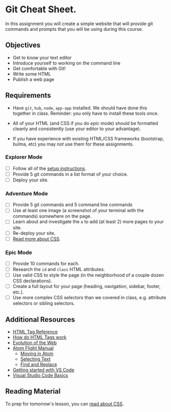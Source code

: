 # Git Cheat Sheet.

In this assignment you will create a simple website that will provide git commands and prompts that you will be using during this course.  

## Objectives

- Get to know your text editor
- Introduce yourself to working on the command line
- Get comfortable with Git!
- Write some HTML
- Publish a web page

## Requirements

- Have `git`, `hub`, `node`, `app-app` installed. We should have done this together in class. Reminder: you only have to install these tools once.

- All of your HTML (and CSS if you do _epic_ mode) should be formatted cleanly and consistently (use your editor to your advantage).

- If you have experience with existing HTML/CSS frameworks (bootstrap, bulma, etc) you may _not_ use them for these assignments.

### Explorer Mode

- [ ] Follow all of the [setup instructions](https://suncoast.io/handbook/tools/assignment-setup).
- [ ] Provide 5 git commands in a list format of your choice.
- [ ] Deploy your site.

### Adventure Mode

- [ ] Provide 5 git commands and 5 command line commands
- [ ] Use at least one image (a screenshot of your terminal with the commands) somewhere on the page.
- [ ] Learn about and investigate the `a` to add (at least 2) more pages to your site.
- [ ] Re-deploy your site.
- [ ] [Read more about CSS](https://developer.mozilla.org/en-US/docs/Learn/CSS/Introduction_to_CSS).

### Epic Mode

- [ ] Provide 10 commands for each.
- [ ] Research the `id` and `class` HTML attributes.
- [ ] Use valid CSS to style the page (in the neighborhood of a couple dozen CSS declarations).
- [ ] Create a full layout for your page (heading, navigation, sidebar, footer, etc.).
- [ ] Use more complex CSS selectors than we covered in class, e.g. attribute selectors or sibling selectors.

## Additional Resources

- [HTML Tag Reference](https://developer.mozilla.org/en-US/docs/Web/HTML/Element)
- [How do HTML Tags work](https://developer.mozilla.org/en-US/Learn/HTML/HTML_tags)
- [Evolution of the Web](http://www.evolutionoftheweb.com)
- [Atom Flight Manual](https://flight-manual.atom.io)
  - [Moving in Atom](https://flight-manual.atom.io/using-atom/sections/moving-in-atom/)
  - [Selecting Text](https://flight-manual.atom.io/using-atom/sections/atom-selections/)
  - [Find and Replace](https://flight-manual.atom.io/using-atom/sections/find-and-replace/)
- [Getting started with VS Code](https://code.visualstudio.com/docs/getstarted/introvideos)
- [Visual Studio Code Basics](https://code.visualstudio.com/docs/introvideos/basics)

## Reading Material

To prep for tomorrow's lesson, you can [read about CSS](https://developer.mozilla.org/en-US/docs/Learn/CSS/Introduction_to_CSS).

